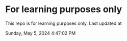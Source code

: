 # For learning purposes only
This repo is for learning purposes only.
Last updated at

Sunday, May 5, 2024 4:47:02 PM

